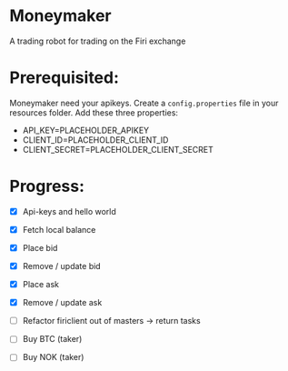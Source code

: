 # Moneymaker
A trading robot for trading on the Firi exchange

# Prerequisited:
Moneymaker need your apikeys. Create a `config.properties` file in your resources folder. Add these three properties:
- API_KEY=PLACEHOLDER_APIKEY
- CLIENT_ID=PLACEHOLDER_CLIENT_ID
- CLIENT_SECRET=PLACEHOLDER_CLIENT_SECRET

# Progress:
- [X] Api-keys and hello world
- [X] Fetch local balance
- [X] Place bid
- [X] Remove / update bid

- [X] Place ask
- [X] Remove / update ask

- [ ] Refactor firiclient out of masters -> return tasks  

- [ ] Buy BTC (taker)
- [ ] Buy NOK (taker)

